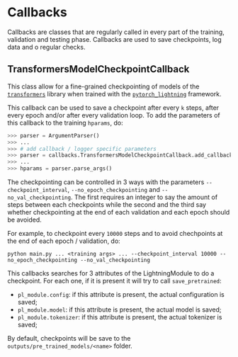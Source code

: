 # Callbacks

Callbacks are classes that are regularly called in every part of the training, validation and testing phase. Callbacks are used to save checkpoints, log data and o regular checks.


## TransformersModelCheckpointCallback

This class allow for a fine-grained checkpointing of models of the [`transformers`](https://github.com/huggingface/transformers) library when trained with the [`pytorch_lightning`](https://github.com/PyTorchLightning/pytorch-lightning) framework.

This callback can be used to save a checkpoint after every `k` steps, after every epoch and/or after every validation loop. To add the parameters of this callback to the training `hparams`, do:

```python
>>> parser = ArgumentParser()
>>> ...
>>> # add callback / logger specific parameters
>>> parser = callbacks.TransformersModelCheckpointCallback.add_callback_specific_args(parser)
>>> ...
>>> hparams = parser.parse_args()
```

The checkpointing can be controlled in 3 ways with the parameters `--checkpoint_interval`, `--no_epoch_checkpointing` and `--no_val_checkpointing`. The first requires an integer to say the amount of steps between each checkpoints while the second and the third say whether checkpointing at the end of each validation and each epoch should be avoided.

For example, to checkpoint every `10000` steps and to avoid chechpoints at the end of each epoch / validation, do:
```
python main.py ... <training args> ... --checkpoint_interval 10000 --no_epoch_checkpointing --no_val_checkpointing
```

This callbacks searches for 3 attributes of the LightningModule to do a checkpoint. For each one, if it is present it will try to call `save_pretrained`:

- `pl_module.config`: if this attribute is present, the actual configuration is saved;
- `pl_module.model`: if this attribute is present, the actual model is saved;
- `pl_module.tokenizer`: if this attribute is present, the actual tokenizer is saved;

By default, checkpoints will be save to the `outputs/pre_trained_models/<name>` folder.